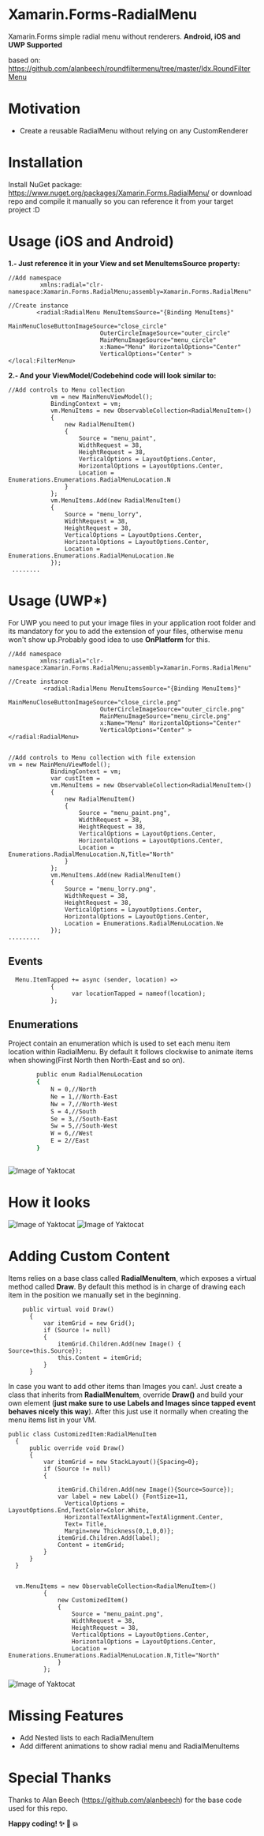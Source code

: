 # Xamarin.Forms-RadialMenu
Xamarin.Forms simple radial menu without renderers. **Android, iOS and UWP Supported**

based on:
https://github.com/alanbeech/roundfiltermenu/tree/master/Idx.RoundFilterMenu



# Motivation
  - Create a reusable RadialMenu without relying on any CustomRenderer
 
 
# Installation
Install NuGet package: https://www.nuget.org/packages/Xamarin.Forms.RadialMenu/
or download repo and compile it manually so you can reference it from your target project :D


# Usage (iOS and Android)
**1.- Just reference it in your View and set MenuItemsSource property:**
```
//Add namespace
         xmlns:radial="clr-namespace:Xamarin.Forms.RadialMenu;assembly=Xamarin.Forms.RadialMenu"

//Create instance
        <radial:RadialMenu MenuItemsSource="{Binding MenuItems}" 
                          MainMenuCloseButtonImageSource="close_circle"  
                          OuterCircleImageSource="outer_circle" 
                          MainMenuImageSource="menu_circle"  
                          x:Name="Menu" HorizontalOptions="Center" 
                          VerticalOptions="Center" ></local:FilterMenu>
  ```  
    
    
**2.- And your ViewModel/Codebehind code will look similar to:**
```
//Add controls to Menu collection
            vm = new MainMenuViewModel();
            BindingContext = vm;
            vm.MenuItems = new ObservableCollection<RadialMenuItem>()
            {
                new RadialMenuItem()
                {
                    Source = "menu_paint",
                    WidthRequest = 38,
                    HeightRequest = 38,
                    VerticalOptions = LayoutOptions.Center,
                    HorizontalOptions = LayoutOptions.Center,
                    Location = Enumerations.Enumerations.RadialMenuLocation.N
                }
            };
            vm.MenuItems.Add(new RadialMenuItem()
            {
                Source = "menu_lorry",
                WidthRequest = 38,
                HeightRequest = 38,
                VerticalOptions = LayoutOptions.Center,
                HorizontalOptions = LayoutOptions.Center,
                Location = Enumerations.Enumerations.RadialMenuLocation.Ne
            });
 ........
```

# Usage (UWP*)
For UWP you need to put your image files in your application root folder and its mandatory for you to add the extension of your files, otherwise menu won't show up.Probably good idea to use **OnPlatform** for this.
```
//Add namespace
         xmlns:radial="clr-namespace:Xamarin.Forms.RadialMenu;assembly=Xamarin.Forms.RadialMenu"

//Create instance
          <radial:RadialMenu MenuItemsSource="{Binding MenuItems}" 
                          MainMenuCloseButtonImageSource="close_circle.png"   
                          OuterCircleImageSource="outer_circle.png"           
                          MainMenuImageSource="menu_circle.png"              
                          x:Name="Menu" HorizontalOptions="Center" 
                          VerticalOptions="Center" ></radial:RadialMenu>


//Add controls to Menu collection with file extension
vm = new MainMenuViewModel();
            BindingContext = vm;
            var custItem =
            vm.MenuItems = new ObservableCollection<RadialMenuItem>()
            {
                new RadialMenuItem()
                {
                    Source = "menu_paint.png",
                    WidthRequest = 38,
                    HeightRequest = 38,
                    VerticalOptions = LayoutOptions.Center,
                    HorizontalOptions = LayoutOptions.Center,
                    Location = Enumerations.RadialMenuLocation.N,Title="North"
                }
            };
            vm.MenuItems.Add(new RadialMenuItem()
            {
                Source = "menu_lorry.png",
                WidthRequest = 38,
                HeightRequest = 38,
                VerticalOptions = LayoutOptions.Center,
                HorizontalOptions = LayoutOptions.Center,
                Location = Enumerations.RadialMenuLocation.Ne
            });
.........

```

## Events
```
  Menu.ItemTapped += async (sender, location) =>
            {
                  var locationTapped = nameof(location);
            };

```

## Enumerations
Project contain an enumeration which is used to set each menu item location within RadialMenu. 
By default it follows clockwise to animate items when showing(First North then North-East and so on).
```sh
        public enum RadialMenuLocation
        {
            N = 0,//North
            Ne = 1,//North-East
            Nw = 7,//North-West
            S = 4,//South
            Se = 3,//South-East
            Sw = 5,//South-West
            W = 6,//West
            E = 2//East
        }
        
```
 ![Image of Yaktocat](https://image.shutterstock.com/image-vector/wind-rose-cardinal-points-star-260nw-1011439111.jpg)

# How it looks
![Image of Yaktocat](https://arqueror.blob.core.windows.net/publicfiles/RadialMenu_01.PNG?raw=false)
![Image of Yaktocat](https://arqueror.blob.core.windows.net/publicfiles/RadialMenu_02.PNG?raw=false)
  
  
  # Adding Custom Content
  Items relies on a base class called **RadialMenuItem**, which exposes a virtual method called **Draw**. By default this method is in charge of drawing each item in the position we manually set in the beginning.
  ```
      public virtual void Draw()
        {
            var itemGrid = new Grid();
            if (Source != null)
            {
                itemGrid.Children.Add(new Image() { Source=this.Source});
                this.Content = itemGrid;
            }
        }
  ```
  In case you want to add other items than Images you can!. Just create a class that inherits from **RadialMenuItem**, override **Draw()** and build your own element (**just make sure to use Labels and Images since tapped event behaves nicely this way**). After this just use it normally when creating the menu items list in your VM.
  ```
  public class CustomizedItem:RadialMenuItem
    {
        public override void Draw()
        {
            var itemGrid = new StackLayout(){Spacing=0};
            if (Source != null)
            {
               
                itemGrid.Children.Add(new Image(){Source=Source});
                var label = new Label() {FontSize=11,
                  VerticalOptions = LayoutOptions.End,TextColor=Color.White,
                  HorizontalTextAlignment=TextAlignment.Center,
                  Text= Title, 
                  Margin=new Thickness(0,1,0,0)};
                itemGrid.Children.Add(label);
                Content = itemGrid;
            }
        }
    }
    
    
    vm.MenuItems = new ObservableCollection<RadialMenuItem>()
            {
                new CustomizedItem()
                {
                    Source = "menu_paint.png",
                    WidthRequest = 38,
                    HeightRequest = 38,
                    VerticalOptions = LayoutOptions.Center,
                    HorizontalOptions = LayoutOptions.Center,
                    Location = Enumerations.Enumerations.RadialMenuLocation.N,Title="North"
                }
            };
  ```
  ![Image of Yaktocat](https://arqueror.blob.core.windows.net/publicfiles/RadialMenu_03.PNG?raw=false)
  
  
# Missing Features
- Add Nested lists to each RadialMenuItem
- Add different animations to show radial menu and RadialMenuItems

# Special Thanks
 Thanks to Alan Beech (https://github.com/alanbeech) for the base code used for this repo.
<br/>

**Happy coding! :sparkles: :camel: :boom:**
